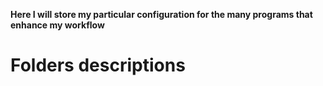 **Here I will store my particular configuration for the many programs that**
**enhance my workflow**

# Folders descriptions


